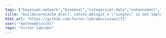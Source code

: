 ```yaml
---
tags: ["bayesian-network","binomial","categorical-data","enhancement","gaussian","grouped-datasets","mixed-effects","multinomial","multivariate","poisson","structure-learning"]
title: "buildscorecache_mle(): catcov.mblogit = \"single\" is not implemented"
html_url: "https://github.com/furrer-lab/abn/issues/71"
user: "matteodelucchi"
repo: "furrer-lab/abn"
---
```


